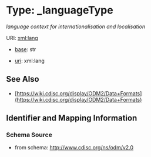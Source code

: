 # Type: _languageType




_language context for internationalisation and localisation_



URI: [xml:lang](http://ncicb.nci.nih.gov/xml/odm/EVS/CDISClang)

* [base](https://w3id.org/linkml/base): str

* [uri](https://w3id.org/linkml/uri): xml:lang









## See Also

* [https://wiki.cdisc.org/display/ODM2/Data+Formats](https://wiki.cdisc.org/display/ODM2/Data+Formats)

## Identifier and Mapping Information







### Schema Source


* from schema: http://www.cdisc.org/ns/odm/v2.0



